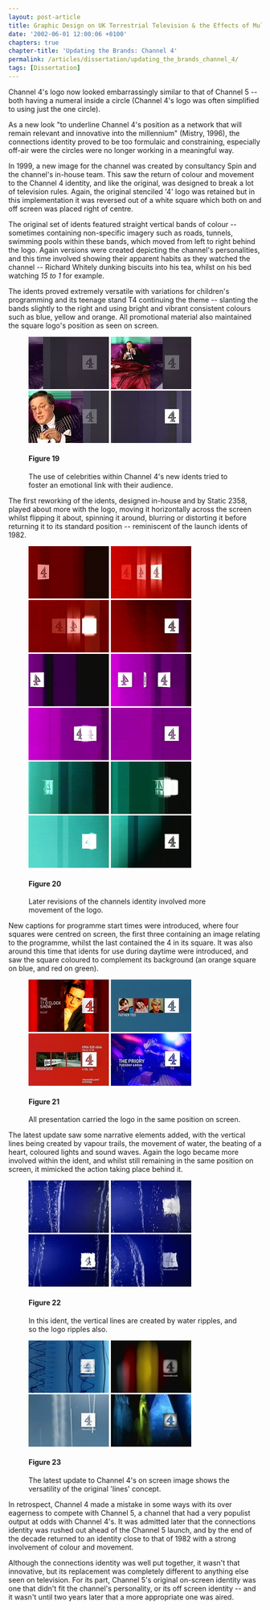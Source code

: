 ```yaml
---
layout: post-article
title: Graphic Design on UK Terrestrial Television & the Effects of Multi-Channel Growth
date: '2002-06-01 12:00:06 +0100'
chapters: true
chapter-title: 'Updating the Brands: Channel 4'
permalink: /articles/dissertation/updating_the_brands_channel_4/
tags: [Dissertation]
---
```

Channel 4's logo now looked embarrassingly similar to that of Channel 5 -- both having a numeral inside a circle (Channel 4's logo was often simplified to using just the one circle).

As a new look "to underline Channel 4's position as a network that will remain relevant and innovative into the millennium" (Mistry, 1996), the connections identity proved to be too formulaic and constraining, especially off-air were the circles were no longer working in a meaningful way.

In 1999, a new image for the channel was created by consultancy Spin and the channel's in-house team. This saw the return of colour and movement to the Channel 4 identity, and like the original, was designed to break a lot of television rules. Again, the original stenciled '4' logo was retained but in this implementation it was reversed out of a white square which both on and off screen was placed right of centre.

The original set of idents featured straight vertical bands of colour -- sometimes containing non-specific imagery such as roads, tunnels, swimming pools within these bands, which moved from left to right behind the logo. Again versions were created depicting the channel's personalities, and this time involved showing their apparent habits as they watched the channel -- Richard Whitely dunking biscuits into his tea, whilst on his bed watching <cite>15 to 1</cite> for example.

The idents proved extremely versatile with variations for children's programming and its teenage stand T4 continuing the theme -- slanting the bands slightly to the right and using bright and vibrant consistent colours such as blue, yellow and orange. All promotional material also maintained the square logo's position as seen on screen.

<figure id="figure-19">
    <img class="left" src="/assets/articles/dissertation/figure-19a.png" alt="Channel 4 'Richard Whitely' ident, 2002" />
    <img class="left" src="/assets/articles/dissertation/figure-19b.png" alt="Channel 4 'Richard Whitely' ident, 2002" />
    <img class="left" src="/assets/articles/dissertation/figure-19c.png" alt="Channel 4 'Richard Whitely' ident, 2002" />
    <img class="left" src="/assets/articles/dissertation/figure-19d.png" alt="Channel 4 'Richard Whitely' ident, 2002" />
    <figcaption>
        <h4>Figure 19</h4>
        <p>The use of celebrities within Channel 4's new idents tried to foster an emotional link with their audience.</p>
    </figcaption>
</figure>

The first reworking of the idents, designed in-house and by Static 2358, played about more with the logo, moving it horizontally across the screen whilst flipping it about, spinning it around, blurring or distorting it before returning it to its standard position -- reminiscent of the launch idents of 1982.

<figure id="figure-20">
    <img class="left" src="/assets/articles/dissertation/figure-20a.png" alt="Channel 4 'Red' ident, 2001" />
    <img class="left" src="/assets/articles/dissertation/figure-20b.png" alt="Channel 4 'Red' ident, 2001" />
    <img class="left" src="/assets/articles/dissertation/figure-20c.png" alt="Channel 4 'Red' ident, 2001" />
    <img src="/assets/articles/dissertation/figure-20d.png" alt="Channel 4 'Red' ident, 2001" /><br/>
    <img class="left" src="/assets/articles/dissertation/figure-20e.png" alt="Channel 4 'Purple' ident, 2001" /> 
    <img class="left" src="/assets/articles/dissertation/figure-20f.png" alt="Channel 4 'Purple' ident, 2001" />
    <img class="left" src="/assets/articles/dissertation/figure-20g.png" alt="Channel 4 'Purple' ident, 2001" />
    <img src="/assets/articles/dissertation/figure-20h.png" alt="Channel 4 'Purple' ident, 2001" /><br/>
    <img class="left" src="/assets/articles/dissertation/figure-20i.png" alt="Channel 4 'Green' ident, 2001" />
    <img class="left" src="/assets/articles/dissertation/figure-20j.png" alt="Channel 4 'Green' ident, 2001" />
    <img class="left" src="/assets/articles/dissertation/figure-20k.png" alt="Channel 4 'Green' ident, 2001" />
    <img src="/assets/articles/dissertation/figure-20l.png" alt="Channel 4 'Green' ident, 2001" />
    <figcaption>
        <h4>Figure 20</h4>
        <p>Later revisions of the channels identity involved more movement of the logo.</p>
    </figcaption>
</figure>

New captions for programme start times were introduced, where four squares were centred on screen, the first three containing an image relating to the programme, whilst the last contained the 4 in its square. It was also around this time that idents for use during daytime were introduced, and saw the square coloured to complement its background (an orange square on blue, and red on green).

<figure id="figure-21">
    <img class="left" src="/assets/articles/dissertation/figure-21a.png" alt="Channel 4 'Lines' next-up caption, 1999" />
    <img class="left" src="/assets/articles/dissertation/figure-21b.png" alt="Channel 4 'Lines' holding caption, 2000" />
    <img class="left" src="/assets/articles/dissertation/figure-21c.png" alt="Channel 4 'Lines' information caption, 2000" />
    <img class="left" src="/assets/articles/dissertation/figure-21d.png" alt="Channel 4 'Lines' promotion end caption, 2003" />
    <figcaption>
        <h4>Figure 21</h4>
        <p>All presentation carried the logo in the same position on screen.</p>
    </figcaption>
</figure>

The latest update saw some narrative elements added, with the vertical lines being created by vapour trails, the movement of water, the beating of a heart, coloured lights and sound waves. Again the logo became more involved within the ident, and whilst still remaining in the same position on screen, it mimicked the action taking place behind it.

<figure id="figure-22">
    <img class="left" src="/assets/articles/dissertation/figure-22a.png" alt="Channel 4 'Water' ident, 2002" />
    <img class="left" src="/assets/articles/dissertation/figure-22b.png" alt="Channel 4 'Water' ident, 2002" />
    <img class="left" src="/assets/articles/dissertation/figure-22c.png" alt="Channel 4 'Water' ident, 2002" />
    <img class="left" src="/assets/articles/dissertation/figure-22d.png" alt="Channel 4 'Water' ident, 2002" />
    <figcaption>
        <h4>Figure 22</h4>
        <p>In this ident, the vertical lines are created by water ripples, and so the logo ripples also.</p>
    </figcaption>
</figure>

<figure id="figure-23">
    <img class="left" src="/assets/articles/dissertation/figure-23a.png" alt="Channel 4 'Waveforms' ident, 2002" /> 
    <img class="left" src="/assets/articles/dissertation/figure-23b.png" alt="Channel 4 'Slots' ident, 2002" />
    <img class="left" src="/assets/articles/dissertation/figure-23c.png" alt="Channel 4 'Vapour Trails' ident, 2002" /> 
    <img class="left" src="/assets/articles/dissertation/figure-23d.png" alt="Channel 4 'Film' ident, 2002" />
    <figcaption>
        <h4>Figure 23</h4>
        <p>The latest update to Channel 4's on screen image shows the versatility of the original 'lines' concept.</p>
    </figcaption>
</figure>

In retrospect, Channel 4 made a mistake in some ways with its over eagerness to compete with Channel 5, a channel that had a very populist output at odds with Channel 4's. It was admitted later that the connections identity was rushed out ahead of the Channel 5 launch, and by the end of the decade returned to an identity close to that of 1982 with a strong involvement of colour and movement.

Although the connections identity was well put together, it wasn't that innovative, but its replacement was completely different to anything else seen on television. For its part, Channel 5's original on-screen identity was one that didn't fit the channel's personality, or its off screen identity -- and it wasn't until two years later that a more appropriate one was aired.